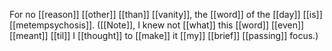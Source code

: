 For no [[reason]] [[other]] [[than]] [[vanity]], the [[word]] of the [[day]] [[is]] [[metempsychosis]]. ([[Note]], I knew not [[what]] this [[word]] [[even]] [[meant]] [[til]] I [[thought]] to [[make]] it [[my]] [[brief]] [[passing]] focus.)
